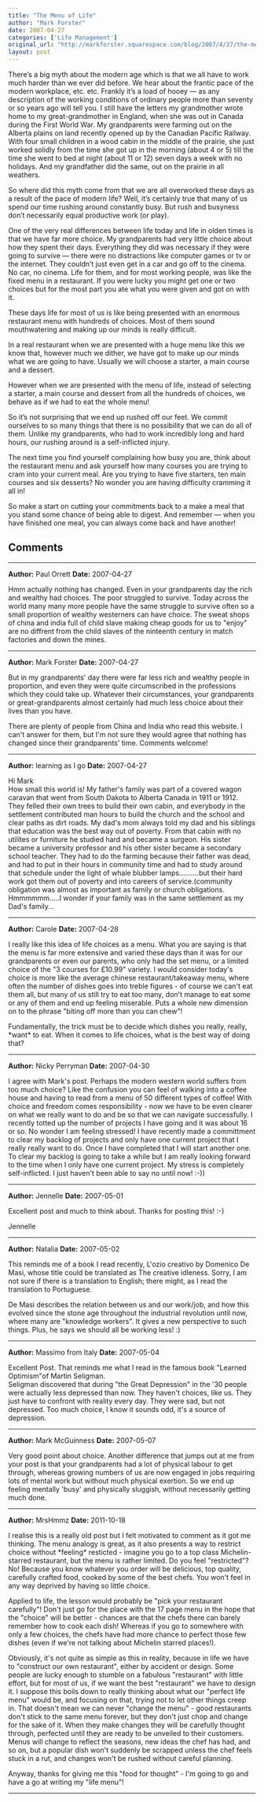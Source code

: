 ```yaml
---
title: "The Menu of Life"
author: "Mark Forster"
date: 2007-04-27
categories: ['Life Management']
original_url: "http://markforster.squarespace.com/blog/2007/4/27/the-menu-of-life.html"
layout: post
---
```


There’s a big myth about the modern age which is that we all have to work much harder than we ever did before. We hear about the frantic pace of the modern workplace, etc. etc. Frankly it’s a load of hooey — as any description of the working conditions of ordinary people more than seventy or so years ago will tell you. I still have the letters my grandmother wrote home to my great-grandmother in England, when she was out in Canada during the First World War. My grandparents were farming out on the Alberta plains on land recently opened up by the Canadian Pacific Railway. With four small children in a wood cabin in the middle of the prairie, she just worked solidly from the time she got up in the morning (about 4 or 5) till the time she went to bed at night (about 11 or 12) seven days a week with no holidays. And my grandfather did the same, out on the prairie in all weathers.

So where did this myth come from that we are all overworked these days as a result of the pace of modern life? Well, it’s certainly true that many of us spend our time rushing around constantly busy. But rush and busyness don’t necessarily equal productive work (or play).

One of the very real differences between life today and life in olden times is that we have far more choice. My grandparents had very little choice about how they spent their days. Everything they did was necessary if they were going to survive — there were no distractions like computer games or tv or the internet. They couldn’t just even get in a car and go off to the cinema. No car, no cinema. Life for them, and for most working people, was like the fixed menu in a restaurant. If you were lucky you might get one or two choices but for the most part you ate what you were given and got on with it.

These days life for most of us is like being presented with an enormous restaurant menu with hundreds of choices. Most of them sound mouthwatering and making up our minds is really difficult.

In a real restaurant when we are presented with a huge menu like this we know that, however much we dither, we have got to make up our minds what we are going to have. Usually we will choose a starter, a main course and a dessert.

However when we are presented with the menu of life, instead of selecting a starter, a main course and dessert from all the hundreds of choices, we behave as if we had to eat the whole menu!

So it’s not surprising that we end up rushed off our feet. We commit ourselves to so many things that there is no possibility that we can do all of them. Unlike my grandparents, who had to work incredibly long and hard hours, our rushing around is a self-inflicted injury.

The next time you find yourself complaining how busy you are, think about the restaurant menu and ask yourself how many courses you are trying to cram into your current meal. Are you trying to have five starters, ten main courses and six desserts? No wonder you are having difficulty cramming it all in!

So make a start on cutting your commitments back to a make a meal that you stand some chance of being able to digest. And remember — when you have finished one meal, you can always come back and have another!


## Comments

---

**Author:** Paul Orrett
**Date:** 2007-04-27

Hmm actually nothing has changed. Even in your grandparents day the rich and wealthy had choices. The poor struggled to survive. Today across the world many many more people have the same struggle to survive often so a small proportion of wealthy westerners can have choice. The sweat shops of china and india full of child slave making cheap goods for us to "enjoy" are no diffrent from the child slaves of the ninteenth century in match factories and down the mines.

---

**Author:** Mark Forster
**Date:** 2007-04-27

But in my grandparents' day there were far less rich and wealthy people in proportion, and even they were quite circumscribed in the professions which they could take up. Whatever their circumstances, your grandparents or great-grandparents almost certainly had much less choice about their lives than you have.  
  
There are plenty of people from China and India who read this website. I can't answer for them, but I'm not sure they would agree that nothing has changed since their grandparents' time. Comments welcome!

---

**Author:** learning as I go
**Date:** 2007-04-27

Hi Mark  
How small this world is! My father's family was part of a covered wagon caravan that went from South Dakota to Alberta Canada in 1911 or 1912. They felled their own trees to build their own cabin, and everybody in the settlement contributed man hours to build the church and the school and clear paths as dirt roads. My dad's mom always told my dad and his siblings that education was the best way out of poverty. From that cabin with no utilites or furniture he studied hard and became a surgeon. His sister became a university professor and his other sister became a secondary school teacher. They had to do the farming because their father was dead, and had to put in their hours in community time and had to study around that schedule under the light of whale blubber lamps..........but their hard work got them out of poverty and into careers of service.(community obligation was almost as important as family or church obligations.  
Hmmmmmm.....I wonder if your family was in the same settlement as my Dad's family...

---

**Author:** Carole
**Date:** 2007-04-28

I really like this idea of life choices as a menu. What you are saying is that the menu is far more extensive and varied these days than it was for our grandparents or even our parents, who only had the set menu, or a limited choice of the "3 courses for £10.99" variety. I would consider today's choice is more like the average chinese restaurant/takeaway menu, where often the number of dishes goes into treble figures - of course we can't eat them all, but many of us still try to eat too many, don't manage to eat some or any of them and end up feeling miserable. Puts a whole new dimension on to the phrase "biting off more than you can chew"!  
  
Fundamentally, the trick must be to decide which dishes you really, really, \*want\* to eat. When it comes to life choices, what is the best way of doing that?

---

**Author:** Nicky Perryman
**Date:** 2007-04-30

I agree with Mark's post. Perhaps the modern western world suffers from too much choice? Like the confusion you can feel of walking into a coffee house and having to read from a menu of 50 different types of coffee! With choice and freedom comes responsibility - now we have to be even clearer on what we really want to do and be so that we can navigate successfully. I recently totted up the number of projects I have going and it was about 16 or so. No wonder I am feeling stressed! I have recently made a committment to clear my backlog of projects and only have one current project that I really really want to do. Once I have completed that I will start another one. To clear my backlog is going to take a while but I am really looking forward to the time when I only have one current project. My stress is completely self-inflicted. I just haven't been able to say no until now! :-))

---

**Author:** Jennelle
**Date:** 2007-05-01

Excellent post and much to think about. Thanks for posting this! :-)  
  
 Jennelle

---

**Author:** Natalia
**Date:** 2007-05-02

This reminds me of a book I read recently, L'ozio creativo by Domenico De Masi, whose title could be translated as The creative idleness. Sorry, I am not sure if there is a translation to English; there might, as I read the translation to Portuguese.  
  
De Masi describes the relation between us and our work/job, and how this evolved since the stone age throughout the industrial revolution until now, where many are "knowledge workers". It gives a new perspective to such things. Plus, he says we should all be working less! :)

---

**Author:** Massimo from Italy
**Date:** 2007-05-04

Excellent Post. That reminds me what I read in the famous book "Learned Optimism"of Martin Seligman.  
Seligman discovered that during "the Great Depression" in the '30 people were actually less depressed than now. They haven't choices, like us. They just have to confront with reality every day. They were sad, but not depressed. Too much choice, I know it sounds odd, it's a source of depression.

---

**Author:** Mark McGuinness
**Date:** 2007-05-07

Very good point about choice. Another difference that jumps out at me from your post is that your grandparents had a lot of physical labour to get through, whereas growing numbers of us are now engaged in jobs requiring lots of mental work but without much physical exertion. So we end up feeling mentally 'busy' and physically sluggish, without necessarily getting much done.

---

**Author:** MrsHmmz
**Date:** 2011-10-18

I realise this is a really old post but I felt motivated to comment as it got me thinking. The menu analogy is great, as it also presents a way to restrict choice without \*feeling\* resticted - imagine you go to a top class Michelin-starred restaurant, but the menu is rather limited. Do you feel "restricted"? No! Because you know whatever you order will be delicious, top quality, carefully crafted food, cooked by some of the best chefs. You won't feel in any way deprived by having so little choice.   
  
Applied to life, the lesson would probably be "pick your restaurant carefully"! Don't just go for the place with the 17 page menu in the hope that the "choice" will be better - chances are that the chefs there can barely remember how to cook each dish! Whereas if you go to somewhere with only a few choices, the chefs have had more chance to perfect those few dishes (even if we're not talking about Michelin starred places!).   
  
Obviously, it's not quite as simple as this in reality, because in life we have to "construct our own restaurant", either by accident or design. Some people are lucky enough to stumble on a fabulous "restaurant" with little effort, but for most of us, if we want the best "restaurant" we have to design it. I suppose this boils down to really thinking about what our "perfect life menu" would be, and focusing on that, trying not to let other things creep in. That doesn't mean we can never "change the menu" - good restaurants don't stick to the same menu forever, but they don't just chop and change for the sake of it. When they make changes they will be carefully thought through, perfected until they are ready to be unveiled to their customers. Menus will change to reflect the seasons, new ideas the chef has had, and so on, but a popular dish won't suddenly be scrapped unless the chef feels stuck in a rut, and changes won't be rushed without careful planning.  
  
Anyway, thanks for giving me this "food for thought" - I'm going to go and have a go at writing my "life menu"!

---

